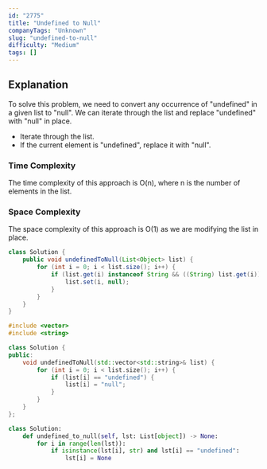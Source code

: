 ```yaml
---
id: "2775"
title: "Undefined to Null"
companyTags: "Unknown"
slug: "undefined-to-null"
difficulty: "Medium"
tags: []
---
```


## Explanation
To solve this problem, we need to convert any occurrence of "undefined" in a given list to "null". We can iterate through the list and replace "undefined" with "null" in place.

- Iterate through the list.
- If the current element is "undefined", replace it with "null".

### Time Complexity
The time complexity of this approach is O(n), where n is the number of elements in the list.

### Space Complexity
The space complexity of this approach is O(1) as we are modifying the list in place.
```java
class Solution {
    public void undefinedToNull(List<Object> list) {
        for (int i = 0; i < list.size(); i++) {
            if (list.get(i) instanceof String && ((String) list.get(i)).equals("undefined")) {
                list.set(i, null);
            }
        }
    }
}
```

```cpp
#include <vector>
#include <string>

class Solution {
public:
    void undefinedToNull(std::vector<std::string>& list) {
        for (int i = 0; i < list.size(); i++) {
            if (list[i] == "undefined") {
                list[i] = "null";
            }
        }
    }
};
```

```python
class Solution:
    def undefined_to_null(self, lst: List[object]) -> None:
        for i in range(len(lst)):
            if isinstance(lst[i], str) and lst[i] == "undefined":
                lst[i] = None
```